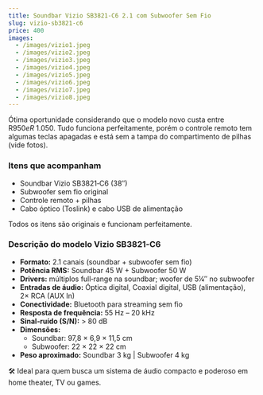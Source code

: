 ```yaml
---
title: Soundbar Vizio SB3821‑C6 2.1 com Subwoofer Sem Fio
slug: vizio-sb3821-c6
price: 400
images:
  - /images/vizio1.jpeg
  - /images/vizio2.jpeg
  - /images/vizio3.jpeg
  - /images/vizio4.jpeg
  - /images/vizio5.jpeg
  - /images/vizio6.jpeg
  - /images/vizio7.jpeg
  - /images/vizio8.jpeg
---
```


Ótima oportunidade considerando que o modelo novo custa entre R$ 950 e R$ 1.050.
Tudo funciona perfeitamente, porém o controle remoto tem algumas teclas apagadas e está sem a tampa do compartimento de pilhas (vide fotos).

### Itens que acompanham
- Soundbar Vizio SB3821‑C6 (38″)
- Subwoofer sem fio original
- Controle remoto + pilhas
- Cabo óptico (Toslink) e cabo USB de alimentação

Todos os itens são originais e funcionam perfeitamente.

### Descrição do modelo Vizio SB3821‑C6

- **Formato:** 2.1 canais (soundbar + subwoofer sem fio)
- **Potência RMS:** Soundbar 45 W + Subwoofer 50 W
- **Drivers:** múltiplos full‑range na soundbar; woofer de 5¼″ no subwoofer
- **Entradas de áudio:** Óptica digital, Coaxial digital, USB (alimentação), 2× RCA (AUX In)
- **Conectividade:** Bluetooth para streaming sem fio
- **Resposta de frequência:** 55 Hz – 20 kHz
- **Sinal‑ruído (S/N):** > 80 dB
- **Dimensões:**
  - Soundbar: 97,8 × 6,9 × 11,5 cm
  - Subwoofer: 22 × 22 × 22 cm
- **Peso aproximado:** Soundbar 3 kg | Subwoofer 4 kg

🛠 Ideal para quem busca um sistema de áudio compacto e poderoso em home theater, TV ou games.
